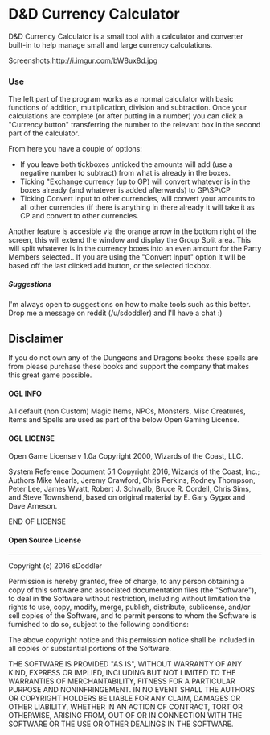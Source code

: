 # D&D Currency Calculator
D&D Currency Calculator is a small tool with a calculator and converter built-in to help manage small and large currency calculations.

Screenshots:http://i.imgur.com/bW8ux8d.jpg

### Use
The left part of the program works as a normal calculator with basic functions of addition, multiplication, division and subtraction. Once your calculations are complete (or after putting in a number) you can click a "Currency button" transferring the number to the relevant box in the second part of the calculator.

From here you have a couple of options:
- If you leave both tickboxes unticked the amounts will add (use a negative number to subtract) from what is already in the boxes.
- Ticking "Exchange currency (up to GP) will convert whatever is in the boxes already (and whatever is added afterwards) to GP\SP\CP 
- Ticking Convert Input to other currencies, will convert your amounts to all other currencies (if there is anything in there already it will take it as CP and convert to other currencies.

Another feature is accesible via the orange arrow in the bottom right of the screen, this will extend the window and display the Group Split area. This will split whatever is in the currency boxes into an even amount for the Party Members selected.. If you are using the "Convert Input" option it will be based off the last clicked add button, or the selected tickbox.


##### Suggestions
I'm always open to suggestions on how to make tools such as this better. Drop me a message on reddit (/u/sdoddler) and I'll have a chat :)

Disclaimer
---
If you do not own any of the Dungeons and Dragons books these spells are from please purchase these books and support the company that makes this great game possible.
 

#### OGL INFO
All default (non Custom) Magic Items, NPCs, Monsters, Misc Creatures, Items and Spells are used as part of the below Open Gaming License.

#### OGL LICENSE
Open Game License v 1.0a Copyright 2000, Wizards of the Coast, LLC.

System Reference Document 5.1 Copyright 2016, Wizards of the Coast, Inc.; Authors Mike Mearls, Jeremy Crawford, Chris Perkins, Rodney Thompson, Peter Lee, James Wyatt, Robert J. Schwalb, Bruce R. Cordell, Chris Sims, and Steve Townshend, based on original material by E. Gary Gygax and Dave Arneson.

END OF LICENSE

#### Open Source License
----
Copyright (c) 2016 sDoddler


Permission is hereby granted, free of charge, to any person obtaining a copy
of this software and associated documentation files (the "Software"), to deal
in the Software without restriction, including without limitation the rights
to use, copy, modify, merge, publish, distribute, sublicense, and/or sell
copies of the Software, and to permit persons to whom the Software is
furnished to do so, subject to the following conditions:



The above copyright notice and this permission notice shall be included in
all copies or substantial portions of the Software.



THE SOFTWARE IS PROVIDED "AS IS", WITHOUT WARRANTY OF ANY KIND, EXPRESS OR
IMPLIED, INCLUDING BUT NOT LIMITED TO THE WARRANTIES OF MERCHANTABILITY,
FITNESS FOR A PARTICULAR PURPOSE AND NONINFRINGEMENT.  IN NO EVENT SHALL THE
AUTHORS OR COPYRIGHT HOLDERS BE LIABLE FOR ANY CLAIM, DAMAGES OR OTHER
LIABILITY, WHETHER IN AN ACTION OF CONTRACT, TORT OR OTHERWISE, ARISING FROM,
OUT OF OR IN CONNECTION WITH THE SOFTWARE OR THE USE OR OTHER DEALINGS IN
THE SOFTWARE.
